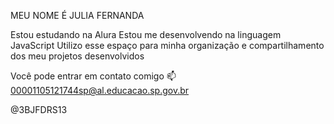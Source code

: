 MEU NOME É JULIA FERNANDA

Estou estudando na Alura
Estou me desenvolvendo na linguagem JavaScript
Utilizo esse espaço para minha organização e compartilhamento dos meu projetos desenvolvidos

Você pode entrar em contato comigo 📫
00001105121744sp@al.educacao.sp.gov.br

@3BJFDRS13
